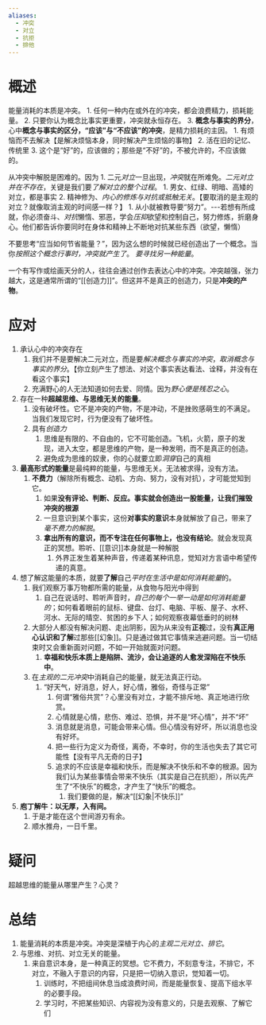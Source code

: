 ```yaml
---
aliases:
  - 冲突
  - 对立
  - 抗拒
  - 排他
---
```

# 概述
能量消耗的本质是冲突。
	1. 任何一种内在或外在的冲突，都会浪费精力，损耗能量。
	2. 只要你认为概念比事实更重要，冲突就永恒存在。
	3. **概念与事实的界分**，心中**概念与事实的区分，“应该”与“不应该”的冲突**，是精力损耗的主因。
		1. 有烦恼而不去解决【是解决烦恼本身，同时解决产生烦恼的事物】
		2. 活在旧的记忆、传统里
		3. 这个是“好”的，应该做的；那些是“不好”的，不被允许的，不应该做的。

从冲突中解脱是困难的。因为
	1. 二元*对立*一旦出现，*冲突*就在所难免。*二元对立并在不存在*，关键是我们要*了解对立的整个过程*。
		1. 男女、红绿、明暗、高矮的对立，都是事实
	2. 精神修为、*内心的修炼与对抗或抵触无关*。【要取消的是主观的对立？就像取消主观的时间感一样？】
		1. 从小就被教导要“努力”。---若想有所成就，你必须奋斗、*对抗*懒惰、邪恶，学会*压抑*欲望和控制自己，努力修炼，折磨身心。他们都告诉你要同时在身体和精神上不断地对抗某些东西（欲望，懒惰）

不要思考“应当如何节省能量？”，因为这么想的时候就已经创造出了一个概念。当你*按照这个概念行事时，冲突就产生了*。
*要寻找另一种能量*。

一个有写作或绘画天分的人，往往会通过创作去表达心中的冲突。冲突越强，张力越大，这是通常所谓的“[[创造力]]”。但这并不是真正的创造力，只是**冲突的产物**。
# 应对
1. 承认心中的冲突存在
	1. 我们并不是要解决二元对立，而是要*解决概念与事实的冲突*，*取消概念与事实的界分*。【你立刻产生了想法、对这个事实表达看法、诠释，并没有在看这个事实】
	2. 充满野心的人无法知道如何去爱、同情。因为*野心便是残忍之心*。
2. 存在一种**超越思维、与思维无关的能量**。
	1. 没有破坏性。它不是冲突的产物，不是冲动，不是挫败感萌生的不满足。当我们发现它时，行为便没有了破坏性。
	2. 具有*创造力*
		1. 思维是有限的、不自由的，它不可能创造。飞机，火箭，原子的发现，进入太空，都是思维的产物，是一种发明，而不是真正的创造。
		2. 避免成为思维的奴隶，你的心就要立即*洞穿*自己的真相
3. **最高形式的能量**是最纯粹的能量，与思维无关。无法被求得，没有方法。
	1. **不费力**（解除所有概念、动机、方向、努力，没有对抗），才可能觉知到它。
		1. 如果**没有评论、判断、反应。事实就会创造出一股能量，让我们摧毁冲突的根源**
		2. 一旦意识到某个事实，这份**对事实的意识**本身就解放了自己，带来了*毫不费力的解脱*。
		3. **拿出所有的意识，而不专注在任何事物上，也没有结论**。就会发现真正的冥想。聆听、[[意识]]本身就是一种解脱
			1. 外界正发生着某种声音，传递着某种讯息，觉知对方言语中希望传递的真意。
4. 想了解这能量的本质，就要**了解**自己*平时在生活中是如何消耗能量*的。
	1. 我们观察万事万物都所需的能量，从食物与阳光中得到
		1. 自己在说话时、聆听声音时，*自己的每个一举一动是如何消耗能量的*；如何看着眼前的鼠标、键盘、台灯、电脑、平板、屋子、水杯、河水、无际的晴空、贫困的乡下人；如何观察夜幕低垂时的树林
	2. 大部分人都没有解决问题、走出阴影，因为从来没有**正视**过，没有**真正用心认识和了解**过那些[[幻象]]。只是通过做其它事情来逃避问题。当一切结束时又会重新面对问题，不如一开始就面对问题。
		1. **幸福和快乐本质上是陷阱、流沙，会让追逐的人愈发深陷在不快乐中**。
	3. 在*主观的二元冲突*中消耗自己的能量，就无法真正行动。
		1. “好天气，好消息，好人，好心情，雅俗，奇怪与正常”
			1. 何谓“雅俗共赏”？心里没有对立，才能不排斥地、真正地进行欣赏。
			2. 心情就是心情，悲伤、难过、恐惧，并不是“坏心情”，并不“坏”
			3. 消息就是消息，可能会带来心情。但心情没有好坏，所以消息也没有好坏。
			4. 把一些行为定义为奇怪，离奇，不幸时，你的生活也失去了其它可能性【没有平凡无奇的日子】
			5. 追求的不应该是幸福和快乐，而是解决不快乐和不幸的根源。因为我们认为某些事情会带来不快乐（其实是自己在抗拒），所以先产生了“不快乐”的概念，才产生了“快乐”的概念。
				1. 我们要做的是，解决“[[幻象|不快乐]]”
5. **庖丁解牛：以无厚，入有间。** 
	1. 于是才能在这个世间游刃有余。
	2. 顺水推舟，一日千里。
# 疑问
超越思维的能量从哪里产生？心灵？
# 总结
1. 能量消耗的本质是冲突。冲突是深植于内心的*主观二元对立、排它*。
2. 与思维、对抗、对立无关的能量。
	1. 来自意识本身，是一种真正的冥想。它不费力，不刻意专注，不排它，不对立，不融入于意识的内容，只是把一切纳入意识，觉知着一切。
		1. 训练时，不把组间休息当成浪费时间，而是能量恢复、提高下组水平的必要手段。
		2. 学习时，不把某些知识、内容视为没有意义的，只是去观察、了解它们